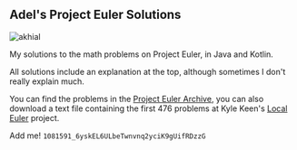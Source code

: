 ## Adel's Project Euler Solutions

![akhial](https://projecteuler.net/profile/akhial.png)

My solutions to the math problems on Project Euler, in Java and Kotlin.

All solutions include an explanation at the top, although sometimes I don't really explain much.

You can find the problems in the [Project Euler Archive](https://projecteuler.net/archives), 
you can also download a text file containing the first 476 problems at Kyle Keen's [Local Euler](https://github.com/davidcorbin/euler-offline) project.

Add me! ```1081591_6yskEL6ULbeTwnvnq2yciK9gUifRDzzG```